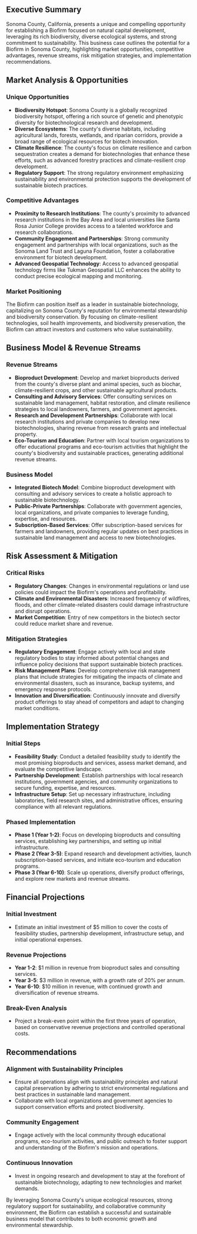 ## Executive Summary

Sonoma County, California, presents a unique and compelling opportunity for establishing a Biofirm focused on natural capital development, leveraging its rich biodiversity, diverse ecological systems, and strong commitment to sustainability. This business case outlines the potential for a Biofirm in Sonoma County, highlighting market opportunities, competitive advantages, revenue streams, risk mitigation strategies, and implementation recommendations.

## Market Analysis & Opportunities

### Unique Opportunities
- **Biodiversity Hotspot**: Sonoma County is a globally recognized biodiversity hotspot, offering a rich source of genetic and phenotypic diversity for biotechnological research and development.
- **Diverse Ecosystems**: The county's diverse habitats, including agricultural lands, forests, wetlands, and riparian corridors, provide a broad range of ecological resources for biotech innovation.
- **Climate Resilience**: The county's focus on climate resilience and carbon sequestration creates a demand for biotechnologies that enhance these efforts, such as advanced forestry practices and climate-resilient crop development.
- **Regulatory Support**: The strong regulatory environment emphasizing sustainability and environmental protection supports the development of sustainable biotech practices.

### Competitive Advantages
- **Proximity to Research Institutions**: The county's proximity to advanced research institutions in the Bay Area and local universities like Santa Rosa Junior College provides access to a talented workforce and research collaborations.
- **Community Engagement and Partnerships**: Strong community engagement and partnerships with local organizations, such as the Sonoma Land Trust and Laguna Foundation, foster a collaborative environment for biotech development.
- **Advanced Geospatial Technology**: Access to advanced geospatial technology firms like Tukman Geospatial LLC enhances the ability to conduct precise ecological mapping and monitoring.

### Market Positioning
The Biofirm can position itself as a leader in sustainable biotechnology, capitalizing on Sonoma County's reputation for environmental stewardship and biodiversity conservation. By focusing on climate-resilient technologies, soil health improvements, and biodiversity preservation, the Biofirm can attract investors and customers who value sustainability.

## Business Model & Revenue Streams

### Revenue Streams
- **Bioproduct Development**: Develop and market bioproducts derived from the county's diverse plant and animal species, such as biochar, climate-resilient crops, and other sustainable agricultural products.
- **Consulting and Advisory Services**: Offer consulting services on sustainable land management, habitat restoration, and climate resilience strategies to local landowners, farmers, and government agencies.
- **Research and Development Partnerships**: Collaborate with local research institutions and private companies to develop new biotechnologies, sharing revenue from research grants and intellectual property.
- **Eco-Tourism and Education**: Partner with local tourism organizations to offer educational programs and eco-tourism activities that highlight the county's biodiversity and sustainable practices, generating additional revenue streams.

### Business Model
- **Integrated Biotech Model**: Combine bioproduct development with consulting and advisory services to create a holistic approach to sustainable biotechnology.
- **Public-Private Partnerships**: Collaborate with government agencies, local organizations, and private companies to leverage funding, expertise, and resources.
- **Subscription-Based Services**: Offer subscription-based services for farmers and landowners, providing regular updates on best practices in sustainable land management and access to new biotechnologies.

## Risk Assessment & Mitigation

### Critical Risks
- **Regulatory Changes**: Changes in environmental regulations or land use policies could impact the Biofirm's operations and profitability.
- **Climate and Environmental Disasters**: Increased frequency of wildfires, floods, and other climate-related disasters could damage infrastructure and disrupt operations.
- **Market Competition**: Entry of new competitors in the biotech sector could reduce market share and revenue.

### Mitigation Strategies
- **Regulatory Engagement**: Engage actively with local and state regulatory bodies to stay informed about potential changes and influence policy decisions that support sustainable biotech practices.
- **Risk Management Plans**: Develop comprehensive risk management plans that include strategies for mitigating the impacts of climate and environmental disasters, such as insurance, backup systems, and emergency response protocols.
- **Innovation and Diversification**: Continuously innovate and diversify product offerings to stay ahead of competitors and adapt to changing market conditions.

## Implementation Strategy

### Initial Steps
- **Feasibility Study**: Conduct a detailed feasibility study to identify the most promising bioproducts and services, assess market demand, and evaluate the competitive landscape.
- **Partnership Development**: Establish partnerships with local research institutions, government agencies, and community organizations to secure funding, expertise, and resources.
- **Infrastructure Setup**: Set up necessary infrastructure, including laboratories, field research sites, and administrative offices, ensuring compliance with all relevant regulations.

### Phased Implementation
- **Phase 1 (Year 1-2)**: Focus on developing bioproducts and consulting services, establishing key partnerships, and setting up initial infrastructure.
- **Phase 2 (Year 3-5)**: Expand research and development activities, launch subscription-based services, and initiate eco-tourism and education programs.
- **Phase 3 (Year 6-10)**: Scale up operations, diversify product offerings, and explore new markets and revenue streams.

## Financial Projections

### Initial Investment
- Estimate an initial investment of $5 million to cover the costs of feasibility studies, partnership development, infrastructure setup, and initial operational expenses.

### Revenue Projections
- **Year 1-2**: $1 million in revenue from bioproduct sales and consulting services.
- **Year 3-5**: $3 million in revenue, with a growth rate of 20% per annum.
- **Year 6-10**: $10 million in revenue, with continued growth and diversification of revenue streams.

### Break-Even Analysis
- Project a break-even point within the first three years of operation, based on conservative revenue projections and controlled operational costs.

## Recommendations

### Alignment with Sustainability Principles
- Ensure all operations align with sustainability principles and natural capital preservation by adhering to strict environmental regulations and best practices in sustainable land management.
- Collaborate with local organizations and government agencies to support conservation efforts and protect biodiversity.

### Community Engagement
- Engage actively with the local community through educational programs, eco-tourism activities, and public outreach to foster support and understanding of the Biofirm's mission and operations.

### Continuous Innovation
- Invest in ongoing research and development to stay at the forefront of sustainable biotechnology, adapting to new technologies and market demands.

By leveraging Sonoma County's unique ecological resources, strong regulatory support for sustainability, and collaborative community environment, the Biofirm can establish a successful and sustainable business model that contributes to both economic growth and environmental stewardship.